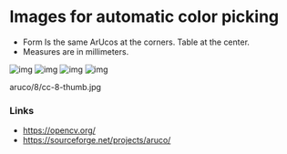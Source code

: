 # Images for automatic color picking 

- Form Is the same ArUcos at the corners. Table at the center.
- Measures are in millimeters.

![img](data/sample/geometry/flat/aruco/2/cc-2-thumb.jpg) 
![img](data/sample/geometry/flat/aruco/8/cc-8-thumb.jpg) 
![img](data/sample/geometry/flat/aruco/27/cc-27-thumb.jpg) 
![img](data/sample/geometry/flat/aruco/gray/cc-4x8-gray-thumb.jpg) 


aruco/8/cc-8-thumb.jpg


### Links
 - https://opencv.org/
 - https://sourceforge.net/projects/aruco/